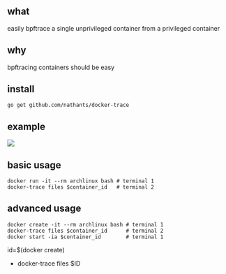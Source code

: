 ## what

easily bpftrace a single unprivileged container from a privileged container

## why

bpftracing containers should be easy

## install

```
go get github.com/nathants/docker-trace
```

## example

![](./example.gif)

## basic usage

```
docker run -it --rm archlinux bash # terminal 1
docker-trace files $container_id   # terminal 2
```

## advanced usage

```
docker create -it --rm archlinux bash # terminal 1
docker-trace files $container_id      # terminal 2
docker start -ia $container_id        # terminal 1
```
id=$(docker create)
- docker-trace files $ID
